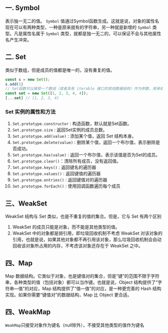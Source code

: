 ## 一. Symbol
表示独一无二的值。
`Symbol` 值通过Symbol函数生成。这就是说，对象的属性名现在可以有两种类型，一种是原来就有的字符串，另一种就是新增的 `Symbol` 类型。凡是属性名属于 `Symbol` 类型，就都是独一无二的，可以保证不会与其他属性名产生冲突。

## 二. Set
类似于数组，但是成员的值都是唯一的，没有重复的值。
```js
const s = new Set();
s.add(1)
// Set函数可以接受一个数组（或者具有 iterable 接口的其他数据结构）作为参数，用来初始化。
const set = new Set([1, 2, 3, 4, 4]);
[...set] // [1, 2, 3, 4]
```
### Set 实例的属性和方法
1. `Set.prototype.constructor：`构造函数，默认就是Set函数。
2. `Set.prototype.size：`返回Set实例的成员总数。
3. `Set.prototype.add(value)：`添加某个值，返回 Set 结构本身。
4. `Set.prototype.delete(value)：`删除某个值，返回一个布尔值，表示删除是否成功。
5. `Set.prototype.has(value)：`返回一个布尔值，表示该值是否为Set的成员。
6. `Set.prototype.clear()`：清除所有成员，没有返回值。
7. `Set.prototype.keys()：`返回键名的遍历器
8. `Set.prototype.values()：`返回键值的遍历器
9. `Set.prototype.entries()：`返回键值对的遍历器
10. `Set.prototype.forEach()：`使用回调函数遍历每个成员

## 三、WeakSet
WeakSet 结构与 Set 类似，也是不重复的值的集合。但是，它与 Set 有两个区别
1. WeakSet 的成员只能是对象，而不能是其他类型的值。
2. WeakSet 中的对象都是弱引用，即垃圾回收机制不考虑 WeakSet 对该对象的引用，也就是说，如果其他对象都不再引用该对象，那么垃圾回收机制会自动回收该对象所占用的内存，不考虑该对象还存在于 WeakSet 之中。

## 四、Map
Map 数据结构。它类似于对象，也是键值对的集合，但是“键”的范围不限于字符串，各种类型的值（包括对象）都可以当作键。也就是说，Object 结构提供了“字符串—值”的对应，Map 结构提供了“值—值”的对应，是一种更完善的 Hash 结构实现。如果你需要“键值对”的数据结构，Map 比 Object 更合适。

## 四、WeakMap
`WeakMap`只接受对象作为键名（null除外），不接受其他类型的值作为键名